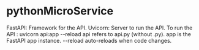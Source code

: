 # pythonMicroService
FastAPI: Framework for the API.
Uvicorn: Server to run the API.
To run the API : uvicorn api:app --reload
api refers to api.py (without .py).
app is the FastAPI app instance.
--reload auto-reloads when code changes.
